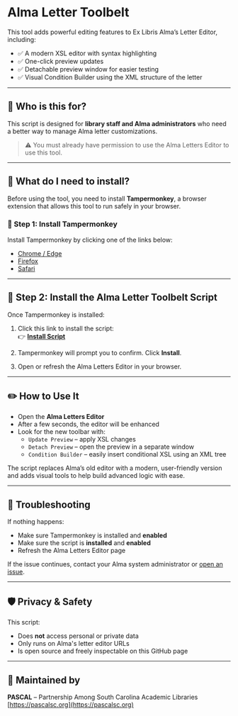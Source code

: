 # Alma Letter Toolbelt

This tool adds powerful editing features to Ex Libris Alma’s Letter Editor, including:

- ✅ A modern XSL editor with syntax highlighting
- ✅ One-click preview updates
- ✅ Detachable preview window for easier testing
- ✅ Visual Condition Builder using the XML structure of the letter

---

## 📌 Who is this for?

This script is designed for **library staff and Alma administrators** who need a better way to manage Alma letter customizations.

> ⚠️ You must already have permission to use the Alma Letters Editor to use this tool.

---

## 🧰 What do I need to install?

Before using the tool, you need to install **Tampermonkey**, a browser extension that allows this tool to run safely in your browser.

### 🔧 Step 1: Install Tampermonkey

Install Tampermonkey by clicking one of the links below:

- [Chrome / Edge](https://www.tampermonkey.net/?ext=dhdg&browser=chrome)
- [Firefox](https://www.tampermonkey.net/?ext=dhdg&browser=firefox)
- [Safari](https://www.tampermonkey.net/?ext=dhdg&browser=safari)

---

## 🚀 Step 2: Install the Alma Letter Toolbelt Script

Once Tampermonkey is installed:

1. Click this link to install the script:  
   👉 **[Install Script](https://github.com/PASCAL-SC/alma-letter-editor-plus/raw/refs/heads/main/alma-letter-toolbelt.user.js)**

2. Tampermonkey will prompt you to confirm. Click **Install**.

3. Open or refresh the Alma Letters Editor in your browser.

---

## ✏️ How to Use It

- Open the **Alma Letters Editor**
- After a few seconds, the editor will be enhanced
- Look for the new toolbar with:
  - `Update Preview` – apply XSL changes
  - `Detach Preview` – open the preview in a separate window
  - `Condition Builder` – easily insert conditional XSL using an XML tree

The script replaces Alma’s old editor with a modern, user-friendly version and adds visual tools to help build advanced logic with ease.

---

## 🧠 Troubleshooting

If nothing happens:

- Make sure Tampermonkey is installed and **enabled**
- Make sure the script is **installed** and **enabled**
- Refresh the Alma Letters Editor page

If the issue continues, contact your Alma system administrator or [open an issue](https://github.com/PASCAL-SC/alma-letter-editor-plus/issues).

---

## 🛡️ Privacy & Safety

This script:

- Does **not** access personal or private data
- Only runs on Alma's letter editor URLs
- Is open source and freely inspectable on this GitHub page

---

## 💬 Maintained by

**PASCAL** – Partnership Among South Carolina Academic Libraries  
[https://pascalsc.org](https://pascalsc.org)

